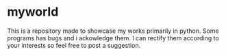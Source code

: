 # myworld
This is a repository made to showcase my works primarily in python. Some programs has bugs and i ackowledge them. I can rectify them according to your interests so feel free to post a suggestion.
